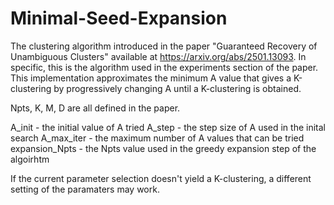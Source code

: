 # Minimal-Seed-Expansion
The clustering algorithm introduced in the paper "Guaranteed Recovery of Unambiguous Clusters" available at https://arxiv.org/abs/2501.13093.  In specific, this is the algorithm used in the experiments section of the paper.  This implementation approximates the minimum A value that gives a K-clustering by progressively changing A until a K-clustering is obtained.

Npts, K, M, D are all defined in the paper.

A_init - the initial value of A tried
A_step - the step size of A used in the inital search
A_max_iter - the maximum number of A values that can be tried
expansion_Npts - the Npts value used in the greedy expansion step of the algoirhtm

If the current parameter selection doesn't yield a K-clustering, a different setting of the paramaters may work.
